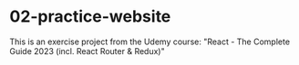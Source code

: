 # 02-practice-website
This is an exercise project from the Udemy course: "React - The Complete Guide 2023 (incl. React Router &amp; Redux)"
